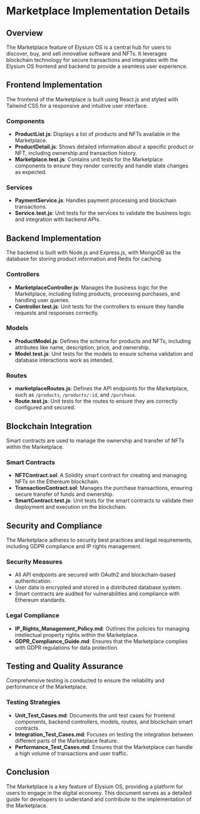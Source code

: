 # Marketplace Implementation Details

## Overview
The Marketplace feature of Elysium OS is a central hub for users to discover, buy, and sell innovative software and NFTs. It leverages blockchain technology for secure transactions and integrates with the Elysium OS frontend and backend to provide a seamless user experience.

## Frontend Implementation
The frontend of the Marketplace is built using React.js and styled with Tailwind CSS for a responsive and intuitive user interface.

### Components
- **ProductList.js**: Displays a list of products and NFTs available in the Marketplace.
- **ProductDetail.js**: Shows detailed information about a specific product or NFT, including ownership and transaction history.
- **Marketplace.test.js**: Contains unit tests for the Marketplace components to ensure they render correctly and handle state changes as expected.

### Services
- **PaymentService.js**: Handles payment processing and blockchain transactions.
- **Service.test.js**: Unit tests for the services to validate the business logic and integration with backend APIs.

## Backend Implementation
The backend is built with Node.js and Express.js, with MongoDB as the database for storing product information and Redis for caching.

### Controllers
- **MarketplaceController.js**: Manages the business logic for the Marketplace, including listing products, processing purchases, and handling user queries.
- **Controller.test.js**: Unit tests for the controllers to ensure they handle requests and responses correctly.

### Models
- **ProductModel.js**: Defines the schema for products and NFTs, including attributes like name, description, price, and ownership.
- **Model.test.js**: Unit tests for the models to ensure schema validation and database interactions work as intended.

### Routes
- **marketplaceRoutes.js**: Defines the API endpoints for the Marketplace, such as `/products`, `/products/:id`, and `/purchase`.
- **Route.test.js**: Unit tests for the routes to ensure they are correctly configured and secured.

## Blockchain Integration
Smart contracts are used to manage the ownership and transfer of NFTs within the Marketplace.

### Smart Contracts
- **NFTContract.sol**: A Solidity smart contract for creating and managing NFTs on the Ethereum blockchain.
- **TransactionContract.sol**: Manages the purchase transactions, ensuring secure transfer of funds and ownership.
- **SmartContract.test.js**: Unit tests for the smart contracts to validate their deployment and execution on the blockchain.

## Security and Compliance
The Marketplace adheres to security best practices and legal requirements, including GDPR compliance and IP rights management.

### Security Measures
- All API endpoints are secured with OAuth2 and blockchain-based authentication.
- User data is encrypted and stored in a distributed database system.
- Smart contracts are audited for vulnerabilities and compliance with Ethereum standards.

### Legal Compliance
- **IP_Rights_Management_Policy.md**: Outlines the policies for managing intellectual property rights within the Marketplace.
- **GDPR_Compliance_Guide.md**: Ensures that the Marketplace complies with GDPR regulations for data protection.

## Testing and Quality Assurance
Comprehensive testing is conducted to ensure the reliability and performance of the Marketplace.

### Testing Strategies
- **Unit_Test_Cases.md**: Documents the unit test cases for frontend components, backend controllers, models, routes, and blockchain smart contracts.
- **Integration_Test_Cases.md**: Focuses on testing the integration between different parts of the Marketplace feature.
- **Performance_Test_Cases.md**: Ensures that the Marketplace can handle a high volume of transactions and user traffic.

## Conclusion
The Marketplace is a key feature of Elysium OS, providing a platform for users to engage in the digital economy. This document serves as a detailed guide for developers to understand and contribute to the implementation of the Marketplace.